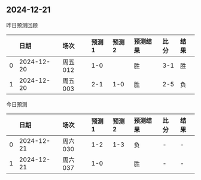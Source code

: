 

 ## 2024-12-21

昨日预测回顾

|    | 日期       | 场次    | 预测1   | 预测2   | 预测结果   | 比分   | 结果   |
|---:|:-----------|:--------|:--------|:--------|:-----------|:-------|:-------|
|  0 | 2024-12-20 | 周五012 | 1-0     |         | 胜         | 3-1    | 胜     |
|  1 | 2024-12-20 | 周五003 | 2-1     | 1-0     | 胜         | 2-5    | 负     |

今日预测

|    | 日期       | 场次    | 预测1   | 预测2   | 预测结果   | 比分   | 结果   |
|---:|:-----------|:--------|:--------|:--------|:-----------|:-------|:-------|
|  0 | 2024-12-21 | 周六030 | 1-2     | 1-3     | 负         | -      | -      |
|  1 | 2024-12-21 | 周六037 | 1-0     |         | 胜         | -      | -      |